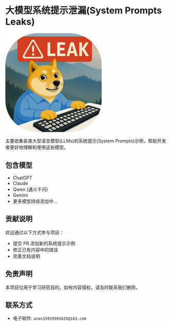 # 大模型系统提示泄漏(System Prompts Leaks)

<img src="./img/logo.svg" alt="Logo" style="max-width: 100%; height: auto; width: 300px;">

主要收集各类大型语言模型(LLMs)的系统提示(System Prompts)示例，帮助开发者更好地理解和使用这些模型。

## 包含模型

- ChatGPT
- Claude 
- Qwen (通义千问)
- Gemini
- 更多模型持续添加中...

## 贡献说明

欢迎通过以下方式参与项目：

- 提交 PR 添加新的系统提示示例
- 修正已有内容中的错误
- 完善文档说明

## 免责声明

本项目仅用于学习研究目的。如有内容侵权，请及时联系我们删除。

## 联系方式

- 电子邮件: `anan15919991635@163.com`